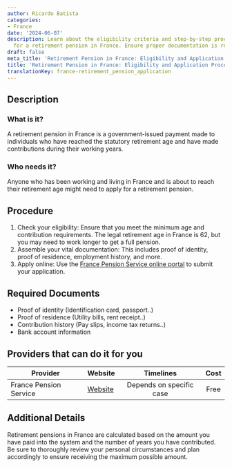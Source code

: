 ```yaml
---
author: Ricardo Batista
categories:
- France
date: '2024-06-07'
description: Learn about the eligibility criteria and step-by-step process to apply
  for a retirement pension in France. Ensure proper documentation is ready for submission.
draft: false
meta_title: 'Retirement Pension in France: Eligibility and Application Process'
title: 'Retirement Pension in France: Eligibility and Application Process'
translationKey: france-retirement_pension_application
---
```



## Description
### What is it?
A retirement pension in France is a government-issued payment made to individuals who have reached the statutory retirement age and have made contributions during their working years.

### Who needs it?
Anyone who has been working and living in France and is about to reach their retirement age might need to apply for a retirement pension.

## Procedure
1. Check your eligibility: Ensure that you meet the minimum age and contribution requirements. The legal retirement age in France is 62, but you may need to work longer to get a full pension.
2. Assemble your vital documentation: This includes proof of identity, proof of residence, employment history, and more.
3. Apply online: Use the [France Pension Service online portal](https://www.lassuranceretraite.fr/portail-info/home.html) to submit your application. 

## Required Documents
- Proof of identity (Identification card, passport..)
- Proof of residence (Utility bills, rent receipt..)
- Contribution history (Pay slips, income tax returns..)
- Bank account information

## Providers that can do it for you

| Provider        |     Website     |     Timelines    |       Cost      |
| --------------- | --------------- |  :-------------: | :-------------: |
| France Pension Service      | [Website](https://www.lassuranceretraite.fr/portail-info/home.html)  | Depends on specific case | Free |

## Additional Details
Retirement pensions in France are calculated based on the amount you have paid into the system and the number of years you have contributed. Be sure to thoroughly review your personal circumstances and plan accordingly to ensure receiving the maximum possible amount.